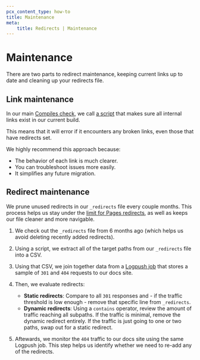 ```yaml
---
pcx_content_type: how-to
title: Maintenance
meta:
    title: Redirects | Maintenance
---
```


# Maintenance

There are two parts to redirect maintenance, keeping current links up to date and cleaning up your redirects file.

## Link maintenance

In our main [Compiles check](https://github.com/cloudflare/cloudflare-docs/blob/production/.github/workflows/ci.yml), we call [a script](https://github.com/cloudflare/cloudflare-docs/blob/production/bin/crawl.ts) that makes sure all internal links exist in our current build.

This means that it will error if it encounters any broken links, even those that have redirects set.

We highly recommend this approach because:

- The behavior of each link is much clearer.
- You can troubleshoot issues more easily.
- It simplifies any future migration.

## Redirect maintenance

We prune unused redirects in our `_redirects` file every couple months. This process helps us stay under the [limit for Pages redirects](/pages/platform/redirects/#surpass-_redirects-limits), as well as keeps our file cleaner and more navigable.

1. We check out the `_redirects` file from 6 months ago (which helps us avoid deleting recently added redirects).
2. Using a script, we extract all of the target paths from our `_redirects` file into a CSV.
3. Using that CSV, we join together data from a [Logpush job](/logs/about/) that stores a sample of `301` and `404` requests to our docs site.
4. Then, we evaluate redirects:

    - **Static redirects**: Compare to all `301` responses and - if the traffic threshold is low enough - remove that specific line from `_redirects`.
    - **Dynamic redirects**: Using a `contains` operator, review the amount of traffic reaching all subpaths. If the traffic is minimal, remove the dynamic redirect entirely. If the traffic is just going to one or two paths, swap out for a static redirect.

5. Aftewards, we monitor the `404` traffic to our docs site using the same Logpush job. This step helps us identify whether we need to re-add any of the redirects.
